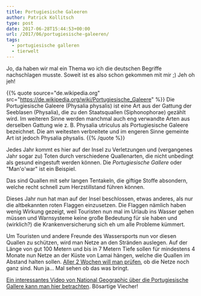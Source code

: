 ```yaml
---
title: Portugiesische Galeeren
author: Patrick Kollitsch
type: post
date: 2017-06-28T15:44:53+00:00
url: /2017/06/portugiesische-galeeren/
tags:
  - portugiesische galleren
  - tierwelt
---
```

Jo, da haben wir mal ein Thema wo ich die deutschen Begriffe nachschlagen musste. Soweit ist es also schon gekommen mit mir ;) Jeh oh jeh!

{{% quote source="de.wikipedia.org" src="https://de.wikipedia.org/wiki/Portugiesische_Galeere" %}}
Die Portugiesische Galeere (Physalia physalis) ist eine Art aus der Gattung der Seeblasen (Physalia), die zu den Staatsquallen (Siphonophorae) gezählt wird. Im weiteren Sinne werden manchmal auch eng verwandte Arten aus derselben Gattung wie z. B. Physalia utriculus als Portugiesische Galeere bezeichnet. Die am weitesten verbreitete und im engeren Sinne gemeinte Art ist jedoch Physalia physalis.
{{% /quote %}}

Jedes Jahr kommt es hier auf der Insel zu Verletzungen und (vergangenes Jahr sogar zu) Toten durch verschiedene Quallenarten, die nicht unbedingt als gesund eingestuft werden können. Die _Portugiesische Gallere_ oder "Man'o'war" ist ein Beispiel.

Das sind Quallen mit sehr langen Tentakeln, die giftige Stoffe absondern, welche recht schnell zum Herzstillstand führen können.

Dieses Jahr nun hat man auf der Insel beschlossen, etwas anderes, als nur die altbekannten roten Flaggen einzusetzen. Die Flaggen nämlich haben wenig Wirkung gezeigt, weil Touristen nun mal im Urlaub ins Wasser gehen müssen und Warnsysteme keine große Bedeutung für sie haben und (wirklich?) die Krankenversicherung sich eh um alle Probleme k&uuml;mmert.

Um Touristen und andere Freunde des Wassersports nun vor diesen Quallen zu sch&uuml;tzen, wird man Netze an den Str&auml;nden auslegen. Auf der L&auml;nge von gut 100 Metern und bis in 7 Metern Tiefe sollen f&uuml;r mindestens 4 Monate nun Netze an der K&uuml;ste von Lamai h&auml;ngen, welche die Quallen im Abstand halten sollen. [Aller 2 Wochen will man pr&uuml;fen][1], ob die Netze noch ganz sind. Nun ja... Mal sehen ob das was bringt.

[Ein interessantes Video von National Geographic &uuml;ber die Portugiesische Gallere kann man hier betrachten][2]. B&ouml;sartige Viecher!

[1]: http://www.nationmultimedia.com/news/breakingnews/30319350
[2]: http://video.nationalgeographic.com/video/manowar_portuguese